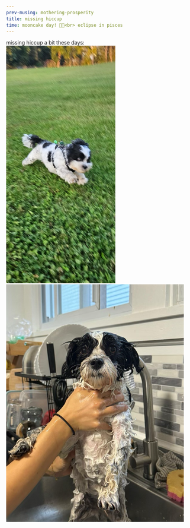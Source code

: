 ```yaml
--- 
prev-musing: mothering-prosperity
title: missing hiccup
time: mooncake day! 🥮🌝<br> eclipse in pisces
---
```

missing hiccup a bit these days:
![](/assets/images/hiccup-running.png)  
![](/assets/images/hiccup-bath.png)  
